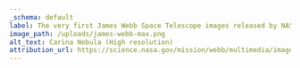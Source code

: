 ```yaml
---
_schema: default
label: The very first James Webb Space Telescope images released by NASA in July 2022
image_path: /uploads/james-webb-max.png
alt_text: Carina Nebula (High resolution)
attribution_url: https://science.nasa.gov/mission/webb/multimedia/images#First-Images
---
```


